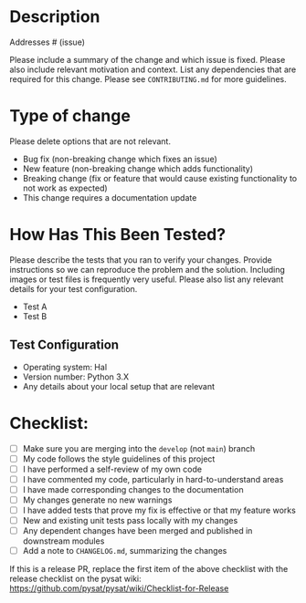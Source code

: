 # Description

Addresses # (issue)

Please include a summary of the change and which issue is fixed. Please also
include relevant motivation and context. List any dependencies that are required
for this change.  Please see ``CONTRIBUTING.md`` for more guidelines.

# Type of change

Please delete options that are not relevant.

- Bug fix (non-breaking change which fixes an issue)
- New feature (non-breaking change which adds functionality)
- Breaking change (fix or feature that would cause existing functionality
      to not work as expected)
- This change requires a documentation update

# How Has This Been Tested?

Please describe the tests that you ran to verify your changes. Provide
instructions so we can reproduce the problem and the solution. Including images
or test files is frequently very useful.  Please also list any relevant details
for your test configuration.

- Test A
- Test B

## Test Configuration
* Operating system: Hal
* Version number: Python 3.X
* Any details about your local setup that are relevant

# Checklist:

- [ ] Make sure you are merging into the ``develop`` (not ``main``) branch
- [ ] My code follows the style guidelines of this project
- [ ] I have performed a self-review of my own code
- [ ] I have commented my code, particularly in hard-to-understand areas
- [ ] I have made corresponding changes to the documentation
- [ ] My changes generate no new warnings
- [ ] I have added tests that prove my fix is effective or that my feature works
- [ ] New and existing unit tests pass locally with my changes
- [ ] Any dependent changes have been merged and published in downstream modules
- [ ] Add a note to ``CHANGELOG.md``, summarizing the changes

If this is a release PR, replace the first item of the above checklist with the
release checklist on the pysat wiki:
https://github.com/pysat/pysat/wiki/Checklist-for-Release
